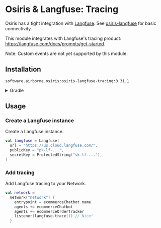 # Osiris & Langfuse: Tracing

Osiris has a tight integration with [Langfuse](https://langfuse.com/).
See [osiris-langfuse](../) for basic connectivity.

This module integrates with Langfuse's tracing product:
https://langfuse.com/docs/prompts/get-started.

Note: Custom events are not yet supported by this module.

## Installation

`software.airborne.osiris:osiris-langfuse-tracing:0.31.1`

<details>

<summary>Gradle</summary>

```kotlin
plugins {
  id("com.google.cloud.artifactregistry.gradle-plugin")
}

repositories {
  maven {
    url = uri("artifactregistry://us-central1-maven.pkg.dev/airborne-software/maven")
  }
}

dependencies {
  implementation("software.airborne.osiris:osiris-langfuse:0.31.1")
  implementation("software.airborne.osiris:osiris-langfuse-tracing:0.31.1")

  /**
   * Also include the following,
   * assuming you're using the agentic framework.
   */
  implementation("software.airborne.osiris:osiris-agentic:0.31.1") 
}
```

</details>

## Usage

### Create a Langfuse instance

Create a Langfuse instance.

```kotlin
val langfuse = Langfuse(
  url = "https://us.cloud.langfuse.com/",
  publicKey = "pk-lf-...",
  secretKey = ProtectedString("sk-lf-..."),
)
```

### Add tracing

Add Langfuse tracing to your Network.

```kotlin
val network =
  network("network") {
    entrypoint = ecommerceChatbot.name
    agents += ecommerceChatbot
    agents += ecommerceOrderTracker
    listener(langfuse.trace()) // Nice!
  }
```
